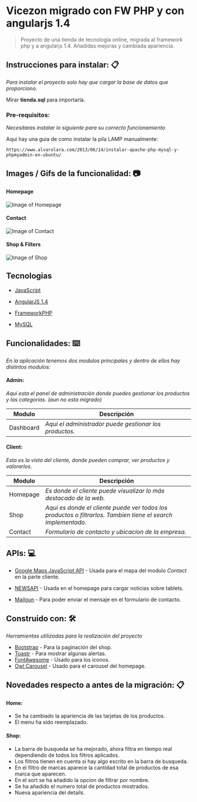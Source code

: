 # Vicezon migrado con FW PHP y con angularjs 1.4

> Proyecto de una tienda de tecnologia online, migrada al framework php y a angularjs 1.4.
> Añadidas mejoras y cambiada apariencia.

## Instrucciones para instalar: 📋

_Para instalar el proyecto solo hay que cargar la base de datos que proporciono._

Mirar **tienda.sql** para importarla.

### Pre-requisitos:

_Necesitaras instalar lo siguiente para su correcto funcionamiento_

Aqui hay una guia de como instalar la pila LAMP manualmente:
```
https://www.alvarolara.com/2013/06/14/instalar-apache-php-mysql-y-phpmyadmin-en-ubuntu/
```

## Images / Gifs de la funcionalidad: 📷
#### Homepage
![Image of Homepage](https://i.imgur.com/y7mltAH.gif)
#### Contact
![Image of Contact](https://i.imgur.com/N7JxLaf.gif)
#### Shop & Filters
![Image of Shop](https://i.imgur.com/M16UBap.gif)

## Tecnologias
* [JavaScript](https://developer.mozilla.org/es/docs/Web/JavaScript)

* [AngularJS 1.4](https://angularjs.org/)

* [FrameworkPHP](https://www.php.net/)

* [MySQL](https://www.mysql.com/)

## Funcionalidades: ⌨️ 
_En la aplicación tenemos dos modulos principales y dentro de ellos hay distintos modulos:_

#### Admin: 

*Aquí esta el panel de administración donde puedes gestionar los productos y las categorias. (aun no esta migrado)*

| Modulo | Descripción |
| --- | --- |
| Dashboard | *Aqui el administrador puede gestionar los productos.* |

#### Client:

*Esta es la vista del cliente, donde pueden comprar, ver productos y valorarlos.*
  
| Modulo | Descripción |
| --- | --- |
| Homepage | *Es donde el cliente puede visualizar lo más destacado de la web.* |
| Shop | *Aqui es donde el cliente puede ver todos los productos o filtrarlos. Tambien tiene el search implementado.* |
| Contact | *Formulario de contacto y ubicacion de la empresa.* |

## APIs: 💻 
* [Google Maps JavaScript API](https://developers.google.com/maps/documentation/javascript/tutorial?hl=es) - Usada para el mapa del modulo *Contact* en la parte cliente.

* [NEWSAPI](http://newsapi.org/) - Usada en el homepage para cargar noticias sobre tablets.

* [Mailgun](https://www.mailgun.com/) - Para poder enviar el mensaje en el formulario de contacto.

## Construido con: 🛠️ 

_Herramientas utilizadas para la realización del proyecto_

* [Bootstrap](https://mdbootstrap.com/) - Para la paginación del shop.
* [Toastr](https://github.com/CodeSeven/toastr) - Para mostrar algunas alertas.
* [FontAwesome](https://fontawesome.com/) - Usado para los iconos.
* [Owl Carousel](https://owlcarousel2.github.io/OwlCarousel2/index.html) - Usado para el carousel del homepage.

## Novedades respecto a antes de la migración: 📋 

#### Home:
* Se ha cambiado la apariencia de las tarjetas de los productos.
* El menu ha sido reemplazado.

#### Shop:
* La barra de busqueda se ha mejorado, ahora filtra en tiempo real dependiendo de todos los filtros aplicados.
* Los filtros tienen en cuenta si hay algo escrito en la barra de busqueda.
* En el filtro de marcas aparece la cantidad total de productos de esa marca que aparecen.
* En el sort se ha añadido la opcion de filtrar por nombre.
* Se ha añadido el numero total de productos mostrados.
* Nueva apariencia del details.



